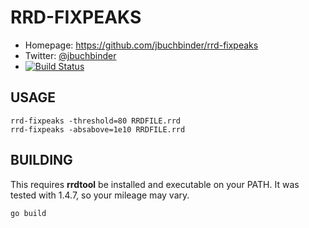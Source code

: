 # RRD-FIXPEAKS

* Homepage: https://github.com/jbuchbinder/rrd-fixpeaks
* Twitter: [@jbuchbinder](https://twitter.com/jbuchbinder)
* [![Build
Status](https://secure.travis-ci.org/jbuchbinder/rrd-fixpeaks.png)](http://travis-ci.org/jbuchbinder/rrd-fixpeaks)

## USAGE

```
rrd-fixpeaks -threshold=80 RRDFILE.rrd
rrd-fixpeaks -absabove=1e10 RRDFILE.rrd
```

## BUILDING

This requires **rrdtool** be installed and executable on your PATH. It
was tested with 1.4.7, so your mileage may vary.

```
go build
```

